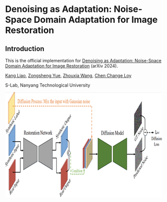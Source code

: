 # Denoising as Adaptation: Noise-Space Domain Adaptation for Image Restoration

## Introduction
This is the official implementation for [Denoising as Adaptation: Noise-Space Domain Adaptation for Image Restoration]() (arXiv 2024).

[Kang Liao](https://kangliao929.github.io/), [Zongsheng Yue](https://zsyoaoa.github.io/), [Zhouxia Wang](https://scholar.google.com.hk/citations?user=JWds_bQAAAAJ&hl=zh-CN), [Chen Change Loy](https://www.mmlab-ntu.com/person/ccloy/index.html)

S-Lab, Nanyang Technological University


<div align="center">
  <img src="https://github.com/KangLiao929/Noise-DA/blob/main/assets/new-tesear.png" height="340">
</div>
